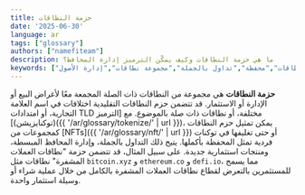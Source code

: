 ```yaml
---
title: حزمة النطاقات
date: '2025-06-30'
language: ar
tags: ["glossary"]
authors: ["namefiteam"]
description: ما هي حزمة النطاقات وكيف يمكّن الترميز إدارة المحافظ؟
keywords: ["حزمة نطاقات","محفظة","تداول بالجملة","مجموعة نطاقات","إدارة الأصول"]
---
```


**حزمة النطاقات** هي مجموعة من النطاقات ذات الصلة المجمعة معًا لأغراض البيع أو الإدارة أو الاستثمار. قد تتضمن حزم النطاقات التقليدية اختلافات في اسم العلامة التجارية، أو امتدادات TLD مختلفة، أو نطاقات ذات صلة بالموضوع. مع [الترميز (توكنايزيشن)]({{ '/ar/glossary/tokenize/' | url }})، يمكن تمثيل حزم النطاقات كمجموعات من [NFTs]({{ '/ar/glossary/nft/' | url }}) أو حتى تغليفها في توكنات فردية تمثل المحفظة بأكملها. يتيح ذلك التداول بالجملة، وإدارة المحافظ المبسطة، ومنتجات استثمارية جديدة. على سبيل المثال، قد تتضمن حزمة "نطاقات العملات المشفرة" نطاقات مثل `bitcoin.xyz` و `ethereum.co` و `defi.io`، مما يسمح للمستثمرين بالتعرض لقطاع نطاقات العملات المشفرة بالكامل من خلال عملية شراء أو وسيلة استثمار واحدة.
